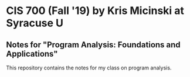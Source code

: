 # CIS 700 (Fall '19) by Kris Micinski at Syracuse U
## Notes for "Program Analysis: Foundations and Applications"

This repository contains the notes for my class on program analysis.
